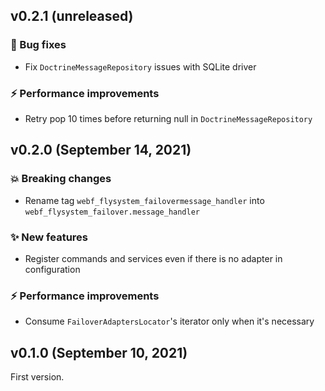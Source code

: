 ## v0.2.1 (unreleased)

### 🐛 Bug fixes

  * Fix `DoctrineMessageRepository` issues with SQLite driver

### ⚡ Performance improvements

  * Retry pop 10 times before returning null in `DoctrineMessageRepository`

## v0.2.0 (September 14, 2021)

### 💥 Breaking changes

  * Rename tag `webf_flysystem_failovermessage_handler` into `webf_flysystem_failover.message_handler`

### ✨ New features

  * Register commands and services even if there is no adapter in configuration

### ⚡ Performance improvements

  * Consume `FailoverAdaptersLocator`'s iterator only when it's necessary

## v0.1.0 (September 10, 2021)

First version.
